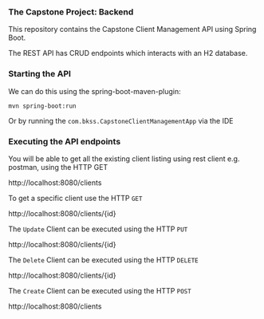 ### The Capstone Project: Backend ###

This repository contains the Capstone Client Management API using Spring Boot. 

The REST API has CRUD endpoints which interacts with an H2 database. 

###  Starting the API ###

We can do this using the spring-boot-maven-plugin:

`mvn spring-boot:run`

Or  by running the `com.bkss.CapstoneClientManagementApp` via the IDE

###  Executing the API endpoints ###

You will be able to get all the existing client listing using rest client e.g. postman, using the HTTP GET

http://localhost:8080/clients

To get a specific client use the HTTP `GET`

http://localhost:8080/clients/{id}

The `Update` Client can be executed using the HTTP `PUT`

http://localhost:8080/clients/{id}

The `Delete` Client can be executed using the HTTP `DELETE`

http://localhost:8080/clients/{id}

The `Create` Client can be executed using the HTTP `POST`

http://localhost:8080/clients